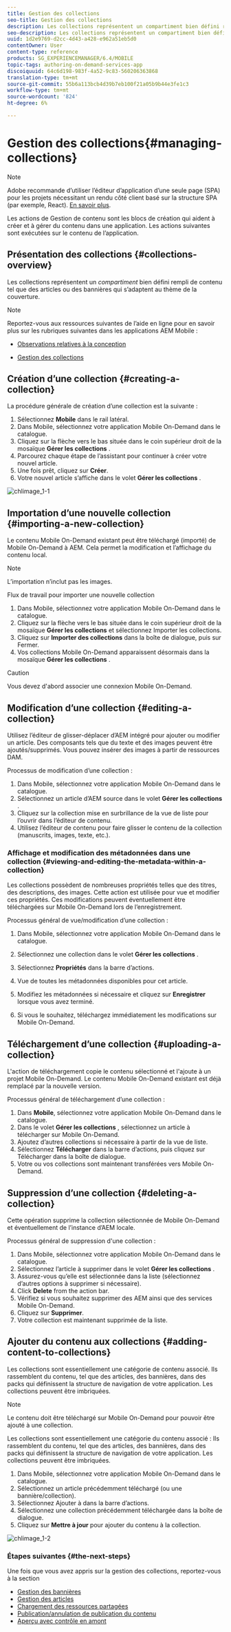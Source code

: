 ```yaml
---
title: Gestion des collections
seo-title: Gestion des collections
description: Les collections représentent un compartiment bien défini rempli de contenu tel que des articles ou des bannières qui s’adaptent au thème de la couverture. Consultez cette page pour en savoir plus.
seo-description: Les collections représentent un compartiment bien défini rempli de contenu tel que des articles ou des bannières qui s’adaptent au thème de la couverture. Consultez cette page pour en savoir plus.
uuid: 1d2e9769-d2cc-4d43-a428-e962a51eb5d0
contentOwner: User
content-type: reference
products: SG_EXPERIENCEMANAGER/6.4/MOBILE
topic-tags: authoring-on-demand-services-app
discoiquuid: 64c6d198-983f-4a52-9c83-560206363868
translation-type: tm+mt
source-git-commit: 55b6a113bcb4d39b7eb100f21a05b9b44e3fe1c3
workflow-type: tm+mt
source-wordcount: '824'
ht-degree: 6%

---
```



# Gestion des collections{#managing-collections}

>[!NOTE]
>
>Adobe recommande d’utiliser l’éditeur d’application d’une seule page (SPA) pour les projets nécessitant un rendu côté client basé sur la structure SPA (par exemple, React). [En savoir plus](/help/sites-developing/spa-overview.md).

Les actions de Gestion de contenu sont les blocs de création qui aident à créer et à gérer du contenu dans une application. Les actions suivantes sont exécutées sur le contenu de l’application.

## Présentation des collections {#collections-overview}

Les collections représentent un *compartiment* bien défini rempli de contenu tel que des articles ou des bannières qui s’adaptent au thème de la couverture.

>[!NOTE]
>
>Reportez-vous aux ressources suivantes de l’aide en ligne pour en savoir plus sur les rubriques suivantes dans les applications AEM Mobile :
>
>* [Observations relatives à la conception](https://helpx.adobe.com/digital-publishing-solution/help/design-app.html)
   >
   >
* [Gestion des collections](https://helpx.adobe.com/digital-publishing-solution/help/creating-collections.html)

>



## Création d’une collection {#creating-a-collection}

La procédure générale de création d’une collection est la suivante :

1. Sélectionnez **Mobile** dans le rail latéral.
1. Dans Mobile, sélectionnez votre application Mobile On-Demand dans le catalogue.
1. Cliquez sur la flèche vers le bas située dans le coin supérieur droit de la mosaïque **Gérer les collections** .
1. Parcourez chaque étape de l’assistant pour continuer à créer votre nouvel article.
1. Une fois prêt, cliquez sur **Créer**.
1. Votre nouvel article s’affiche dans le volet **Gérer les collections** .

![chlimage_1-1](assets/chlimage_1-1.gif)

## Importation d’une nouvelle collection {#importing-a-new-collection}

Le contenu Mobile On-Demand existant peut être téléchargé (importé) de Mobile On-Demand à AEM. Cela permet la modification et l’affichage du contenu local.

>[!NOTE]
>
>L’importation n’inclut pas les images.

Flux de travail pour importer une nouvelle collection

1. Dans Mobile, sélectionnez votre application Mobile On-Demand dans le catalogue.
1. Cliquez sur la flèche vers le bas située dans le coin supérieur droit de la mosaïque **Gérer les collections** et sélectionnez Importer les collections.
1. Cliquez sur **Importer des collections** dans la boîte de dialogue, puis sur Fermer.
1. Vos collections Mobile On-Demand apparaissent désormais dans la mosaïque **Gérer les collections** .

>[!CAUTION]
>
>Vous devez d&#39;abord associer une connexion Mobile On-Demand.

## Modification d’une collection {#editing-a-collection}

Utilisez l’éditeur de glisser-déplacer d’AEM intégré pour ajouter ou modifier un article. Des composants tels que du texte et des images peuvent être ajoutés/supprimés. Vous pouvez insérer des images à partir de ressources DAM.

Processus de modification d’une collection :

1. Dans Mobile, sélectionnez votre application Mobile On-Demand dans le catalogue.
1. Sélectionnez un article d’AEM source dans le volet **Gérer les collections** .
1. Cliquez sur la collection mise en surbrillance de la vue de liste pour l’ouvrir dans l’éditeur de contenu.
1. Utilisez l’éditeur de contenu pour faire glisser le contenu de la collection (manuscrits, images, texte, etc.).

### Affichage et modification des métadonnées dans une collection {#viewing-and-editing-the-metadata-within-a-collection}

Les collections possèdent de nombreuses propriétés telles que des titres, des descriptions, des images. Cette action est utilisée pour vue et modifier ces propriétés. Ces modifications peuvent éventuellement être téléchargées sur Mobile On-Demand lors de l’enregistrement.

Processus général de vue/modification d’une collection :

1. Dans Mobile, sélectionnez votre application Mobile On-Demand dans le catalogue.
1. Sélectionnez une collection dans le volet **Gérer les collections** .

1. Sélectionnez **Propriétés** dans la barre d’actions.
1. Vue de toutes les métadonnées disponibles pour cet article.
1. Modifiez les métadonnées si nécessaire et cliquez sur **Enregistrer** lorsque vous avez terminé.
1. Si vous le souhaitez, téléchargez immédiatement les modifications sur Mobile On-Demand.

## Téléchargement d’une collection {#uploading-a-collection}

L&#39;action de téléchargement copie le contenu sélectionné et l&#39;ajoute à un projet Mobile On-Demand. Le contenu Mobile On-Demand existant est déjà remplacé par la nouvelle version.

Processus général de téléchargement d’une collection :

1. Dans **Mobile**, sélectionnez votre application Mobile On-Demand dans le catalogue.
1. Dans le volet **Gérer les collections** , sélectionnez un article à télécharger sur Mobile On-Demand.
1. Ajoutez d’autres collections si nécessaire à partir de la vue de liste.
1. Sélectionnez **Télécharger** dans la barre d’actions, puis cliquez sur Télécharger dans la boîte de dialogue.
1. Votre ou vos collections sont maintenant transférées vers Mobile On-Demand.

## Suppression d’une collection {#deleting-a-collection}

Cette opération supprime la collection sélectionnée de Mobile On-Demand et éventuellement de l’instance d’AEM locale.

Processus général de suppression d&#39;une collection :

1. Dans Mobile, sélectionnez votre application Mobile On-Demand dans le catalogue.
1. Sélectionnez l’article à supprimer dans le volet **Gérer les collections** .
1. Assurez-vous qu’elle est sélectionnée dans la liste (sélectionnez d’autres options à supprimer si nécessaire).
1. Click **Delete** from the action bar.
1. Vérifiez si vous souhaitez supprimer des AEM ainsi que des services Mobile On-Demand.
1. Cliquez sur **Supprimer**.
1. Votre collection est maintenant supprimée de la liste.

## Ajouter du contenu aux collections {#adding-content-to-collections}

Les collections sont essentiellement une catégorie de contenu associé. Ils rassemblent du contenu, tel que des articles, des bannières, dans des packs qui définissent la structure de navigation de votre application. Les collections peuvent être imbriquées.

>[!NOTE]
>
>Le contenu doit être téléchargé sur Mobile On-Demand pour pouvoir être ajouté à une collection.

Les collections sont essentiellement une catégorie du contenu associé : Ils rassemblent du contenu, tel que des articles, des bannières, dans des packs qui définissent la structure de navigation de votre application. Les collections peuvent être imbriquées.

1. Dans Mobile, sélectionnez votre application Mobile On-Demand dans le catalogue.
1. Sélectionnez un article précédemment téléchargé (ou une bannière/collection).
1. Sélectionnez Ajouter à dans la barre d’actions.
1. Sélectionnez une collection précédemment téléchargée dans la boîte de dialogue.
1. Cliquez sur **Mettre à jour** pour ajouter du contenu à la collection.

![chlimage_1-2](assets/chlimage_1-2.gif)

### Étapes suivantes {#the-next-steps}

Une fois que vous avez appris sur la gestion des collections, reportez-vous à la section

* [Gestion des bannières](/help/mobile/mobile-on-demand-managing-banners.md)
* [Gestion des articles](/help/mobile/mobile-on-demand-managing-articles.md)
* [Chargement des ressources partagées](/help/mobile/mobile-on-demand-shared-resources.md)
* [Publication/annulation de publication du contenu](/help/mobile/mobile-on-demand-publishing-unpublishing.md)
* [Aperçu avec contrôle en amont](/help/mobile/aem-mobile-manage-ondemand-services.md)
